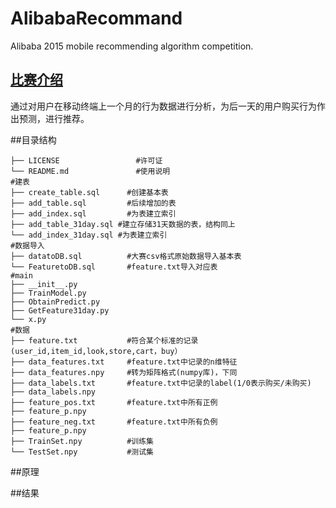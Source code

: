 # AlibabaRecommand
 Alibaba 2015 mobile recommending algorithm competition.
 
## [比赛介绍](http://tianchi.aliyun.com/competition/introduction.htm?spm=5176.100066.333.2.YI657c&raceId=1)
通过对用户在移动终端上一个月的行为数据进行分析，为后一天的用户购买行为作出预测，进行推荐。

##目录结构

```
├── LICENSE         	    #许可证
└── README.md       	    #使用说明
#建表
├── create_table.sql      #创建基本表
├── add_table.sql 		  #后续增加的表
├── add_index.sql         #为表建立索引
├── add_table_31day.sql #建立存储31天数据的表，结构同上
└── add_index_31day.sql #为表建立索引
#数据导入
├── datatoDB.sql      	  #大赛csv格式原始数据导入基本表
└── FeaturetoDB.sql   	  #feature.txt导入对应表
#main
├── __init__.py
├── TrainModel.py
├── ObtainPredict.py
├── GetFeature31day.py
└── x.py
#数据 
├── feature.txt           #符合某个标准的记录(user_id,item_id,look,store,cart，buy）
├── data_features.txt     #feature.txt中记录的n维特征
├── data_features.npy     #转为矩阵格式(numpy库)，下同
├── data_labels.txt       #feature.txt中记录的label(1/0表示购买/未购买)
├── data_labels.npy    
├── feature_pos.txt       #feature.txt中所有正例
├── feature_p.npy      
├── feature_neg.txt       #feature.txt中所有负例
├── feature_p.npy
├── TrainSet.npy          #训练集
└── TestSet.npy           #测试集

```

##原理


##结果
